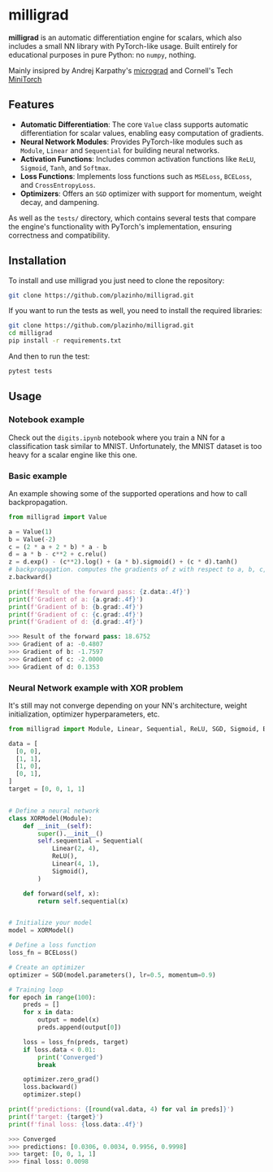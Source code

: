 # milligrad

**milligrad** is an automatic differentiation engine for scalars, which also includes a small NN library with PyTorch-like usage. Built entirely for educational purposes in pure Python: no `numpy`, nothing.

Mainly insipred by Andrej Karpathy's [micrograd](https://github.com/karpathy/micrograd) and Cornell's Tech [MiniTorch](https://minitorch.github.io)

## Features

- **Automatic Differentiation**: The core `Value` class supports automatic differentiation for scalar values, enabling easy computation of gradients.
- **Neural Network Modules**: Provides PyTorch-like modules such as `Module`, `Linear` and `Sequential` for building neural networks.
- **Activation Functions**: Includes common activation functions like `ReLU`, `Sigmoid`, `Tanh`, and `Softmax`.
- **Loss Functions**: Implements loss functions such as `MSELoss`, `BCELoss`, and `CrossEntropyLoss`.
- **Optimizers**: Offers an `SGD` optimizer with support for momentum, weight decay, and dampening.

As well as the `tests/` directory, which contains several tests that compare the engine's functionality with PyTorch's implementation, ensuring correctness and compatibility.

## Installation

To install and use milligrad you just need to clone the repository:

```bash
git clone https://github.com/plazinho/milligrad.git
```

If you want to run the tests as well, you need to install the required libraries:

```bash
git clone https://github.com/plazinho/milligrad.git
cd milligrad
pip install -r requirements.txt
```

And then to run the test:

```bash
pytest tests
```

## Usage

### Notebook example

Check out the `digits.ipynb` notebook where you train a NN for a classification task similar to MNIST. Unfortunately, the MNIST dataset is too heavy for a scalar engine like this one.

### Basic example

An example showing some of the supported operations and how to call backpropagation.

```python
from milligrad import Value

a = Value(1)
b = Value(-2)
c = (2 * a + 2 * b) * a - b
d = a * b - c**2 + c.relu()
z = d.exp() - (c**2).log() + (a * b).sigmoid() + (c * d).tanh()
# backpropagation. computes the gradients of z with respect to a, b, c, and d
z.backward()

print(f'Result of the forward pass: {z.data:.4f}')
print(f'Gradient of a: {a.grad:.4f}')
print(f'Gradient of b: {b.grad:.4f}')
print(f'Gradient of c: {c.grad:.4f}')
print(f'Gradient of d: {d.grad:.4f}')

>>> Result of the forward pass: 18.6752
>>> Gradient of a: -0.4807
>>> Gradient of b: -1.7597
>>> Gradient of c: -2.0000
>>> Gradient of d: 0.1353
```

### Neural Network example with XOR problem

It's still may not converge depending on your NN's architecture, weight initialization, optimizer hyperparameters, etc.

```python
from milligrad import Module, Linear, Sequential, ReLU, SGD, Sigmoid, BCELoss

data = [
  [0, 0],
  [1, 1],
  [1, 0],
  [0, 1],
]
target = [0, 0, 1, 1]


# Define a neural network
class XORModel(Module):
    def __init__(self):
        super().__init__()
        self.sequential = Sequential(
            Linear(2, 4),
            ReLU(),
            Linear(4, 1),
            Sigmoid(),
        )

    def forward(self, x):
        return self.sequential(x)


# Initialize your model
model = XORModel()

# Define a loss function
loss_fn = BCELoss()

# Create an optimizer
optimizer = SGD(model.parameters(), lr=0.5, momentum=0.9)

# Training loop
for epoch in range(100):
    preds = []
    for x in data:
        output = model(x)
        preds.append(output[0])

    loss = loss_fn(preds, target)
    if loss.data < 0.01:
        print('Converged')
        break

    optimizer.zero_grad()
    loss.backward()
    optimizer.step()

print(f'predictions: {[round(val.data, 4) for val in preds]}')
print(f'target: {target}')
print(f'final loss: {loss.data:.4f}')

>>> Converged
>>> predictions: [0.0306, 0.0034, 0.9956, 0.9998]
>>> target: [0, 0, 1, 1]
>>> final loss: 0.0098
```
